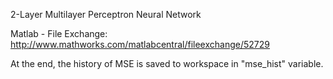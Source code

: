 2-Layer Multilayer Perceptron Neural Network

Matlab - File Exchange: http://www.mathworks.com/matlabcentral/fileexchange/52729

At the end, the history of MSE is saved to workspace in "mse_hist" variable.
